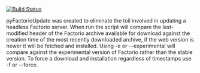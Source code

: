 [![Build Status](https://travis-ci.org/GitGerby/pyFactorioUpdate.svg?branch=master)](https://travis-ci.org/GitGerby/pyFactorioUpdate)

pyFactorioUpdate was created to eliminate the toil involved in updating a 
headless Factorio server. When run the script will compare the last-modified 
header of the Factorio archive available for download against the creation time 
of the most recently downloaded archive, if the web version is newer it will be 
fetched and installed. Using -e or --experimental will compare against the 
experimental version of Factorio rather than the stable version. To force a 
download and installation regardless of timestamps use -f or --force.